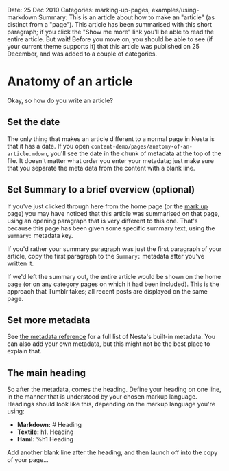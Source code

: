 Date: 25 Dec 2010
Categories: marking-up-pages, examples/using-markdown
Summary: This is an article about how to make an "article" (as distinct from a "page"). This article has been summarised with this short paragraph; if you click the "Show me more" link you'll be able to read the entire article. But wait! Before you move on, you should be able to see (if your current theme supports it) that this article was published on 25 December, and was added to a couple of categories.

# Anatomy of an article

Okay, so how do you write an article?

## Set the date

The only thing that makes an article different to a normal page in Nesta is that it has a date. If you open `content-demo/pages/anatomy-of-an-article.mdown`, you'll see the date in the chunk of metadata at the top of the file. It doesn't matter what order you enter your metadata; just make sure that you separate the meta data from the content with a blank line.

## Set Summary to a brief overview (optional)

If you've just clicked through here from the home page (or the [mark up](/marking-up-pages) page) you may have noticed that this article was summarised on that page, using an opening paragraph that is very different to this one. That's because this page has been given some specific summary text, using the `Summary:` metadata key.

If you'd rather your summary paragraph was just the first paragraph of your article, copy the first paragraph to the `Summary:` metadata after you've written it.

If we'd left the summary out, the entire article would be shown on the home page (or on any category pages on which it had been included). This is the approach that Tumblr takes; all recent posts are displayed on the same page.

## Set more metadata

See [the metadata reference](http://effectif.com/nesta/metadata-reference) for a full list of Nesta's built-in metadata. You can also add your own metadata, but this might not be the best place to explain that.

## The main heading

So after the metadata, comes the heading. Define your heading on one line, in the manner that is understood by your chosen markup language. Headings should look like this, depending on the markup language you're using:

 * **Markdown:** # Heading
 * **Textile:** h1. Heading
 * **Haml:** %h1 Heading

Add another blank line after the heading, and then launch off into the copy of your page...
